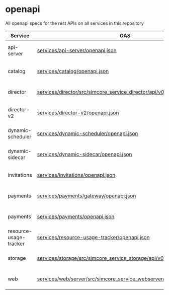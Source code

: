 <!--- Auto generated by scripts/echo_openapi_markdown.py on 2024-11-20 19:07:36 ---->
# openapi

All openapi specs for the rest APIs on all services in this repository

| Service|OAS|Viewer |
| ----------|----------|---------- |
| api-server|[services/api-server/openapi.json](./services/api-server/openapi.json)|[![ReDoc](https://img.shields.io/badge/OpenAPI-ReDoc-85ea2d?logo=openapiinitiative)](https://redocly.github.io/redoc/?url=https://raw.githubusercontent.com/ITISFoundation/osparc-simcore/refs/heads/master/services/api-server/openapi.json) [![Swagger UI](https://img.shields.io/badge/OpenAPI-Swagger_UI-85ea2d?logo=swagger)](https://petstore.swagger.io/?url=https://raw.githubusercontent.com/ITISFoundation/osparc-simcore/refs/heads/master/services/api-server/openapi.json) |
| catalog|[services/catalog/openapi.json](./services/catalog/openapi.json)|[![ReDoc](https://img.shields.io/badge/OpenAPI-ReDoc-85ea2d?logo=openapiinitiative)](https://redocly.github.io/redoc/?url=https://raw.githubusercontent.com/ITISFoundation/osparc-simcore/refs/heads/master/services/catalog/openapi.json) [![Swagger UI](https://img.shields.io/badge/OpenAPI-Swagger_UI-85ea2d?logo=swagger)](https://petstore.swagger.io/?url=https://raw.githubusercontent.com/ITISFoundation/osparc-simcore/refs/heads/master/services/catalog/openapi.json) |
| director|[services/director/src/simcore_service_director/api/v0/openapi.yaml](./services/director/src/simcore_service_director/api/v0/openapi.yaml)|[![ReDoc](https://img.shields.io/badge/OpenAPI-ReDoc-85ea2d?logo=openapiinitiative)](https://redocly.github.io/redoc/?url=https://raw.githubusercontent.com/ITISFoundation/osparc-simcore/refs/heads/master/services/director/src/simcore_service_director/api/v0/openapi.yaml) [![Swagger UI](https://img.shields.io/badge/OpenAPI-Swagger_UI-85ea2d?logo=swagger)](https://petstore.swagger.io/?url=https://raw.githubusercontent.com/ITISFoundation/osparc-simcore/refs/heads/master/services/director/src/simcore_service_director/api/v0/openapi.yaml) |
| director-v2|[services/director-v2/openapi.json](./services/director-v2/openapi.json)|[![ReDoc](https://img.shields.io/badge/OpenAPI-ReDoc-85ea2d?logo=openapiinitiative)](https://redocly.github.io/redoc/?url=https://raw.githubusercontent.com/ITISFoundation/osparc-simcore/refs/heads/master/services/director-v2/openapi.json) [![Swagger UI](https://img.shields.io/badge/OpenAPI-Swagger_UI-85ea2d?logo=swagger)](https://petstore.swagger.io/?url=https://raw.githubusercontent.com/ITISFoundation/osparc-simcore/refs/heads/master/services/director-v2/openapi.json) |
| dynamic-scheduler|[services/dynamic-scheduler/openapi.json](./services/dynamic-scheduler/openapi.json)|[![ReDoc](https://img.shields.io/badge/OpenAPI-ReDoc-85ea2d?logo=openapiinitiative)](https://redocly.github.io/redoc/?url=https://raw.githubusercontent.com/ITISFoundation/osparc-simcore/refs/heads/master/services/dynamic-scheduler/openapi.json) [![Swagger UI](https://img.shields.io/badge/OpenAPI-Swagger_UI-85ea2d?logo=swagger)](https://petstore.swagger.io/?url=https://raw.githubusercontent.com/ITISFoundation/osparc-simcore/refs/heads/master/services/dynamic-scheduler/openapi.json) |
| dynamic-sidecar|[services/dynamic-sidecar/openapi.json](./services/dynamic-sidecar/openapi.json)|[![ReDoc](https://img.shields.io/badge/OpenAPI-ReDoc-85ea2d?logo=openapiinitiative)](https://redocly.github.io/redoc/?url=https://raw.githubusercontent.com/ITISFoundation/osparc-simcore/refs/heads/master/services/dynamic-sidecar/openapi.json) [![Swagger UI](https://img.shields.io/badge/OpenAPI-Swagger_UI-85ea2d?logo=swagger)](https://petstore.swagger.io/?url=https://raw.githubusercontent.com/ITISFoundation/osparc-simcore/refs/heads/master/services/dynamic-sidecar/openapi.json) |
| invitations|[services/invitations/openapi.json](./services/invitations/openapi.json)|[![ReDoc](https://img.shields.io/badge/OpenAPI-ReDoc-85ea2d?logo=openapiinitiative)](https://redocly.github.io/redoc/?url=https://raw.githubusercontent.com/ITISFoundation/osparc-simcore/refs/heads/master/services/invitations/openapi.json) [![Swagger UI](https://img.shields.io/badge/OpenAPI-Swagger_UI-85ea2d?logo=swagger)](https://petstore.swagger.io/?url=https://raw.githubusercontent.com/ITISFoundation/osparc-simcore/refs/heads/master/services/invitations/openapi.json) |
| payments|[services/payments/gateway/openapi.json](./services/payments/gateway/openapi.json)|[![ReDoc](https://img.shields.io/badge/OpenAPI-ReDoc-85ea2d?logo=openapiinitiative)](https://redocly.github.io/redoc/?url=https://raw.githubusercontent.com/ITISFoundation/osparc-simcore/refs/heads/master/services/payments/gateway/openapi.json) [![Swagger UI](https://img.shields.io/badge/OpenAPI-Swagger_UI-85ea2d?logo=swagger)](https://petstore.swagger.io/?url=https://raw.githubusercontent.com/ITISFoundation/osparc-simcore/refs/heads/master/services/payments/gateway/openapi.json) |
| payments|[services/payments/openapi.json](./services/payments/openapi.json)|[![ReDoc](https://img.shields.io/badge/OpenAPI-ReDoc-85ea2d?logo=openapiinitiative)](https://redocly.github.io/redoc/?url=https://raw.githubusercontent.com/ITISFoundation/osparc-simcore/refs/heads/master/services/payments/openapi.json) [![Swagger UI](https://img.shields.io/badge/OpenAPI-Swagger_UI-85ea2d?logo=swagger)](https://petstore.swagger.io/?url=https://raw.githubusercontent.com/ITISFoundation/osparc-simcore/refs/heads/master/services/payments/openapi.json) |
| resource-usage-tracker|[services/resource-usage-tracker/openapi.json](./services/resource-usage-tracker/openapi.json)|[![ReDoc](https://img.shields.io/badge/OpenAPI-ReDoc-85ea2d?logo=openapiinitiative)](https://redocly.github.io/redoc/?url=https://raw.githubusercontent.com/ITISFoundation/osparc-simcore/refs/heads/master/services/resource-usage-tracker/openapi.json) [![Swagger UI](https://img.shields.io/badge/OpenAPI-Swagger_UI-85ea2d?logo=swagger)](https://petstore.swagger.io/?url=https://raw.githubusercontent.com/ITISFoundation/osparc-simcore/refs/heads/master/services/resource-usage-tracker/openapi.json) |
| storage|[services/storage/src/simcore_service_storage/api/v0/openapi.yaml](./services/storage/src/simcore_service_storage/api/v0/openapi.yaml)|[![ReDoc](https://img.shields.io/badge/OpenAPI-ReDoc-85ea2d?logo=openapiinitiative)](https://redocly.github.io/redoc/?url=https://raw.githubusercontent.com/ITISFoundation/osparc-simcore/refs/heads/master/services/storage/src/simcore_service_storage/api/v0/openapi.yaml) [![Swagger UI](https://img.shields.io/badge/OpenAPI-Swagger_UI-85ea2d?logo=swagger)](https://petstore.swagger.io/?url=https://raw.githubusercontent.com/ITISFoundation/osparc-simcore/refs/heads/master/services/storage/src/simcore_service_storage/api/v0/openapi.yaml) |
| web|[services/web/server/src/simcore_service_webserver/api/v0/openapi.yaml](./services/web/server/src/simcore_service_webserver/api/v0/openapi.yaml)|[![ReDoc](https://img.shields.io/badge/OpenAPI-ReDoc-85ea2d?logo=openapiinitiative)](https://redocly.github.io/redoc/?url=https://raw.githubusercontent.com/ITISFoundation/osparc-simcore/refs/heads/master/services/web/server/src/simcore_service_webserver/api/v0/openapi.yaml) [![Swagger UI](https://img.shields.io/badge/OpenAPI-Swagger_UI-85ea2d?logo=swagger)](https://petstore.swagger.io/?url=https://raw.githubusercontent.com/ITISFoundation/osparc-simcore/refs/heads/master/services/web/server/src/simcore_service_webserver/api/v0/openapi.yaml) |
